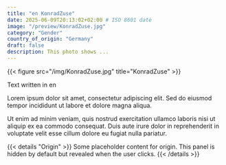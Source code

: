 ```yaml
---
title: "en KonradZuse"
date: 2025-06-09T20:13:02+02:00 # ISO 8601 date
image: "/preview/KonradZuse.jpg"
category: "Gender"
country_of_origin: "Germany"
draft: false
description: This photo shows ...
---
```


{{< figure src="/img/KonradZuse.jpg" title="KonradZuse" >}}

Text written in en

Lorem ipsum dolor sit amet, consectetur adipiscing elit. Sed do eiusmod tempor incididunt ut labore et dolore magna aliqua.

Ut enim ad minim veniam, quis nostrud exercitation ullamco laboris nisi ut aliquip ex ea commodo consequat. Duis aute irure dolor in reprehenderit in voluptate velit esse cillum dolore eu fugiat nulla pariatur.


{{< details "Origin" >}}
Some placeholder content for origin. This panel is hidden by default but revealed when the user clicks.
{{< /details >}}

